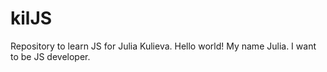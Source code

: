 # kilJS
Repository to learn JS for Julia Kulieva.
Hello world!
My name Julia. I want to be JS developer.

